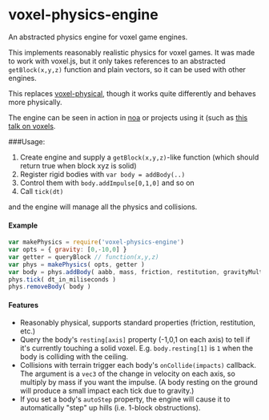 # voxel-physics-engine
An abstracted physics engine for voxel game engines.

This implements reasonably realistic physics for voxel games.
It was made to work with voxel.js, but it only takes references to 
an abstracted `getBlock(x,y,z)` function and plain vectors, 
so it can be used with other engines. 

This replaces [voxel-physical](https://github.com/chrisdickinson/voxel-physical),
though it works quite differently and behaves more physically.

The engine can be seen in action in [noa](https://github.com/andyhall/noa) or projects using it
(such as [this talk on voxels](http://andyhall.github.io/noa-lt/).

###Usage:
 1. Create engine and supply a `getBlock(x,y,z)`-like function (which should return true when block xyz is solid)
 1. Register rigid bodies with `var body = addBody(..)`
 1. Control them with `body.addImpulse[0,1,0]` and so on
 1. Call `tick(dt)`

and the engine will manage all the physics and collisions.

#### Example

``` javascript
var makePhysics = require('voxel-physics-engine')
var opts = { gravity: [0,-10,0] }
var getter = queryBlock // function(x,y,z) 
var phys = makePhysics( opts, getter )
var body = phys.addBody( aabb, mass, friction, restitution, gravityMult, onCollide, autoStep )
phys.tick( dt_in_miliseconds )
phys.removeBody( body )
```

#### Features

 * Reasonably physical, supports standard properties (friction, restitution, etc.)
 * Query the body's `resting[axis]` property (-1,0,1 on each axis) to tell if it's currently touching a solid voxel.
   E.g. `body.resting[1]` is `1` when the body is colliding with the ceiling.
 * Collisions with terrain trigger each body's `onCollide(impacts)` callback. 
   The argument is a `vec3` of the change in velocity on each axis, so multiply by mass if you want the impulse.
   (A body resting on the ground will produce a small impact each tick due to gravity.)
 * If you set a body's `autoStep` property, the engine will cause it to 
   automatically "step" up hills (i.e. 1-block obstructions).
   